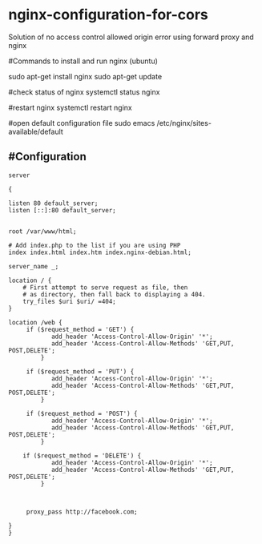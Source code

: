# nginx-configuration-for-cors
Solution of no access control allowed origin error using forward proxy and nginx 

#Commands to install and run nginx (ubuntu) 

sudo apt-get install nginx 
sudo apt-get update 


#check status of nginx
systemctl status nginx      

#restart nginx
systemctl restart nginx   

#open default configuration file 
sudo emacs /etc/nginx/sites-available/default


#Configuration 
--------------------------------------------------------------------------------------------------------------


	server 

	{
	
	listen 80 default_server;
	listen [::]:80 default_server;


	root /var/www/html;

	# Add index.php to the list if you are using PHP
	index index.html index.htm index.nginx-debian.html;

	server_name _;

	location / {
		# First attempt to serve request as file, then
		# as directory, then fall back to displaying a 404.
		try_files $uri $uri/ =404;
	}

	location /web {
	     if ($request_method = 'GET') {
                add_header 'Access-Control-Allow-Origin' '*';
                add_header 'Access-Control-Allow-Methods' 'GET,PUT, POST,DELETE';
             }

 	     if ($request_method = 'PUT') {
                add_header 'Access-Control-Allow-Origin' '*';
                add_header 'Access-Control-Allow-Methods' 'GET,PUT, POST,DELETE';
             }

	     if ($request_method = 'POST') {
                add_header 'Access-Control-Allow-Origin' '*';
                add_header 'Access-Control-Allow-Methods' 'GET,PUT, POST,DELETE';
             }

	    if ($request_method = 'DELETE') {
                add_header 'Access-Control-Allow-Origin' '*';
                add_header 'Access-Control-Allow-Methods' 'GET,PUT, POST,DELETE';
             }
           
	    

	     proxy_pass http://facebook.com;
  
	}
	}










